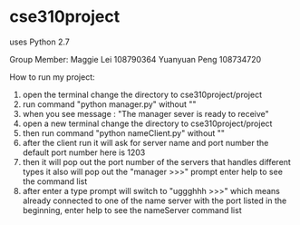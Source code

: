 # cse310project
uses Python 2.7

Group Member:
Maggie Lei  108790364
Yuanyuan Peng 108734720


How to run my project:
1) open the terminal change the directory to cse310project/project
2) run command "python manager.py" without ""
3) when you see message : "The manager sever is ready to receive"
4) open a new terminal change the directory to cse310project/project
5) then run command "python nameClient.py" without ""
6) after the client run it will ask for server name and port number the default 
   port number here is 1203
7) then it will pop out the port number of the servers that handles different types
   it also will pop out the "manager >>>" prompt enter help to see the command list
8) after enter a type prompt will switch to "uggghhh >>>" which means already connected
   to one of the name server with the port listed in the beginning, enter help to see 
   the nameServer command list




~~~ HAPPY HOLIDAY AND HAVE A WONDERFUL BREAK ~~~

